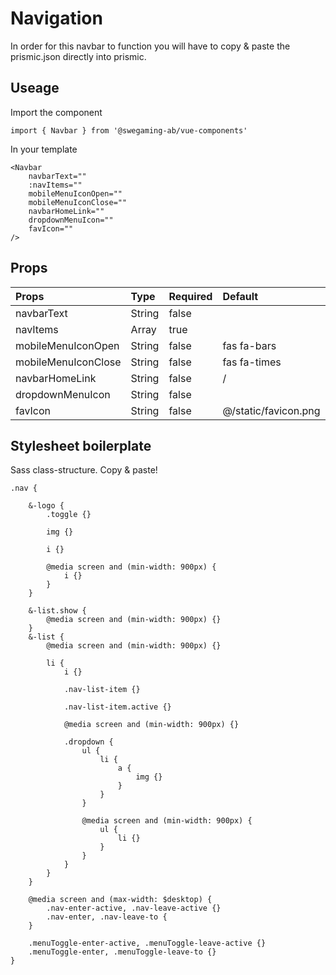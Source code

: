 # Navigation

In order for this navbar to function you will have to copy & paste the
prismic.json directly into prismic.

## Useage
Import the component  

```
import { Navbar } from '@swegaming-ab/vue-components'
```

In your template

```
<Navbar
    navbarText=""
    :navItems=""
    mobileMenuIconOpen=""
    mobileMenuIconClose=""
    navbarHomeLink=""
    dropdownMenuIcon=""
    favIcon=""
/>
```

## Props
| Props                 | Type     | Required   | Default               |
|:----------------------|:---------|:-----------|:----------------------|
| navbarText            | String   | false      |                       |
| navItems              | Array    | true       |                       |
| mobileMenuIconOpen    | String   | false      | fas fa-bars           |
| mobileMenuIconClose   | String   | false      | fas fa-times          |
| navbarHomeLink        | String   | false      | /                     |
| dropdownMenuIcon      | String   | false      |                       |
| favIcon               | String   | false      | @/static/favicon.png  |


## Stylesheet boilerplate
Sass class-structure. Copy & paste!
```
.nav {

    &-logo {
        .toggle {}

        img {}

        i {}

        @media screen and (min-width: 900px) {
            i {}
        }
    }

    &-list.show {
        @media screen and (min-width: 900px) {}
    }
    &-list {
        @media screen and (min-width: 900px) {}

        li {
            i {}

            .nav-list-item {}

            .nav-list-item.active {}

            @media screen and (min-width: 900px) {}

            .dropdown {
                ul {
                    li {
                        a {
                            img {}
                        }
                    }
                }

                @media screen and (min-width: 900px) {
                    ul {
                        li {}
                    }
                }
            }
        }
    }

    @media screen and (max-width: $desktop) {
        .nav-enter-active, .nav-leave-active {}
        .nav-enter, .nav-leave-to {
    }

    .menuToggle-enter-active, .menuToggle-leave-active {}
    .menuToggle-enter, .menuToggle-leave-to {}
}

```
